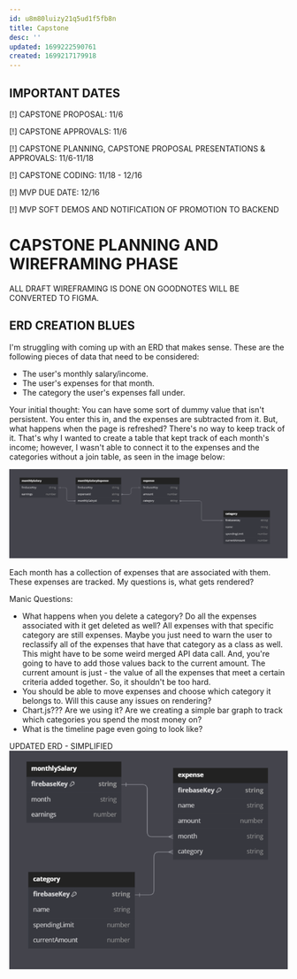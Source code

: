 ```yaml
---
id: u8m80luizy21q5ud1f5fb8n
title: Capstone
desc: ''
updated: 1699222590761
created: 1699217179918
---
```

## IMPORTANT DATES
[!] CAPSTONE PROPOSAL: 11/6

[!] CAPSTONE APPROVALS: 11/6

[!] CAPSTONE PLANNING, CAPSTONE PROPOSAL PRESENTATIONS & APPROVALS: 11/6-11/18

[!] CAPSTONE CODING: 11/18 - 12/16

[!] MVP DUE DATE: 12/16

[!] MVP SOFT DEMOS AND NOTIFICATION OF PROMOTION TO BACKEND

# CAPSTONE PLANNING AND WIREFRAMING PHASE

ALL DRAFT WIREFRAMING IS DONE ON GOODNOTES WILL BE CONVERTED TO FIGMA.

## ERD CREATION BLUES

I'm struggling with coming up with an ERD that makes sense. These are the following pieces of data that need to be considered:
- The user's monthly salary/income.
- The user's expenses for that month.
- The category the user's expenses fall under.

Your initial thought: You can have some sort of dummy value that isn't persistent. You enter this in, and the expenses are subtracted from it. But, what happens when the page is refreshed? There's no way to keep track of it. That's why I wanted to create a table that kept track of each month's income; however, I wasn't able to connect it to the expenses and the categories without a join table, as seen in the image below:

![Alt text](image-22.png)

Each month has a collection of expenses that are associated with them. These expenses are tracked. My questions is, what gets rendered? 

Manic Questions: 
- What happens when you delete a category? Do all the expenses associated with it get deleted as well? All expenses with that specific category are still expenses. Maybe you just need to warn the user to reclassify all of the expenses that have that category as a class as well. This might have to be some weird merged API data call. And, you're going to have to add those values back to the current amount. The current amount is just - the value of all the expenses that meet a certain criteria added together. So, it shouldn't be too hard. 
- You should be able to move expenses and choose which category it belongs to. Will this cause any issues on rendering?
- Chart.js??? Are we using it? Are we creating a simple bar graph to track which categories you spend the most money on?
- What is the timeline page even going to look like?

UPDATED ERD - SIMPLIFIED
![Alt text](image-23.png)
